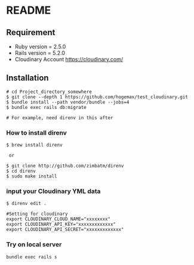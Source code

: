 # README

## Requirement
 - Ruby version = 2.5.0
 - Rails version = 5.2.0
 - Cloudinary Account https://cloudinary.com/

## Installation

```
# cd Project_directory_somewhere
$ git clone --depth 1 https://github.com/hogemax/test_cloudinary.git
$ bundle install --path vendor/bundle --jobs=4
$ bundle exec rails db:migrate

# For example, need direnv in this after
```

### How to install direnv
```
$ brew install direnv

 or

$ git clone http://github.com/zimbatm/direnv
$ cd direnv
$ sudo make install
```

### input your Cloudinary YML data
```
$ direnv edit .

#Setting for cloudinary
export CLOUDINARY_CLOUD_NAME="xxxxxxxx"
export CLOUDINARY_API_KEY="xxxxxxxxxxxxx"
export CLOUDINARY_API_SECRET="xxxxxxxxxxxxx"
```

### Try on local server
```
bundle exec rails s
```

